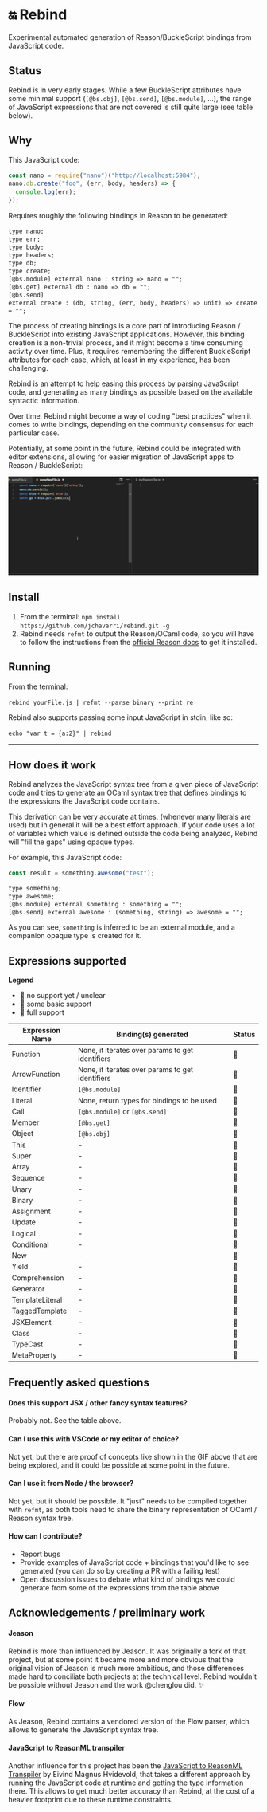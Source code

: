 # :on: Rebind

Experimental automated generation of Reason/BuckleScript bindings from JavaScript code.

## Status

Rebind is in very early stages. While a few BuckleScript attributes have some minimal support (`[@bs.obj]`, `[@bs.send]`, `[@bs.module]`, ...), the range of JavaScript expressions that are not covered is still quite large (see table below).

## Why

This JavaScript code:

```javascript
const nano = require("nano")("http://localhost:5984");
nano.db.create("foo", (err, body, headers) => {
  console.log(err);
});
```

Requires roughly the following bindings in Reason to be generated:

```reason
type nano;
type err;
type body;
type headers;
type db;
type create;
[@bs.module] external nano : string => nano = "";
[@bs.get] external db : nano => db = "";
[@bs.send]
external create : (db, string, (err, body, headers) => unit) => create = "";
```

The process of creating bindings is a core part of introducing Reason / BuckleScript into existing JavaScript applications. However, this binding creation is a non-trivial process, and it might become a time consuming activity over time. Plus, it requires remembering the different BuckleScript attributes for each case, which, at least in my experience, has been challenging.

Rebind is an attempt to help easing this process by parsing JavaScript code, and generating as many bindings as possible based on the available syntactic information.

Over time, Rebind might become a way of coding "best practices" when it comes to write bindings, depending on the community consensus for each particular case.

Potentially, at some point in the future, Rebind could be integrated with editor extensions, allowing for easier migration of JavaScript apps to Reason / BuckleScript:

![Potential VSCode integration](./docs-assets/rebind-vscode.gif)

## Install

1. From the terminal: `npm install https://github.com/jchavarri/rebind.git -g`
1. Rebind needs `refmt` to output the Reason/OCaml code, so you will have to follow the instructions from the [official Reason docs](https://reasonml.github.io/docs/en/global-installation.html) to get it installed.

## Running

From the terminal:

`rebind yourFile.js | refmt --parse binary --print re`

Rebind also supports passing some input JavaScript in stdin, like so:

`echo "var t = {a:2}" | rebind`

---

## How does it work

Rebind analyzes the JavaScript syntax tree from a given piece of JavaScript code and tries to generate an OCaml syntax tree that defines bindings to the expressions the JavaScript code contains.

This derivation can be very accurate at times, (whenever many literals are used) but in general it will be a best effort approach. If your code uses a lot of variables which value is defined outside the code being analyzed, Rebind will "fill the gaps" using opaque types.

For example, this JavaScript code:

```javascript
const result = something.awesome("test");
```

```reason
type something;
type awesome;
[@bs.module] external something : something = "";
[@bs.send] external awesome : (something, string) => awesome = "";
```

As you can see, `something` is inferred to be an external module, and a companion opaque type is created for it.

## Expressions supported

**Legend**
- :egg: no support yet / unclear
- :hatching_chick: some basic support
- :chicken: full support

Expression Name | Binding(s) generated | Status
------------ | ------------- | -------------
Function | None, it iterates over params to get identifiers | :hatching_chick:
ArrowFunction | None, it iterates over params to get identifiers | :hatching_chick:
Identifier | `[@bs.module]` | :hatching_chick:
Literal | None, return types for bindings to be used | :hatching_chick:
Call | `[@bs.module]` or `[@bs.send]` | :hatching_chick:
Member | `[@bs.get]` | :hatching_chick:
Object | `[@bs.obj]` | :hatching_chick:
This | - | :egg:
Super | - | :egg:
Array | - | :egg:
Sequence | - | :egg:
Unary | - | :egg:
Binary | - | :egg:
Assignment | - | :egg:
Update | - | :egg:
Logical | - | :egg:
Conditional | - | :egg:
New | - | :egg:
Yield | - | :egg:
Comprehension | - | :egg:
Generator | - | :egg:
TemplateLiteral | - | :egg:
TaggedTemplate | - | :egg:
JSXElement | - | :egg:
Class | - | :egg:
TypeCast | - | :egg:
MetaProperty | - | :egg:


## Frequently asked questions

#### Does this support JSX / other fancy syntax features?

Probably not. See the table above.

#### Can I use this with VSCode or my editor of choice?

Not yet, but there are proof of concepts like shown in the GIF above that are being explored, and it could be possible at some point in the future.

#### Can I use it from Node / the browser?

Not yet, but it should be possible. It "just" needs to be compiled together with `refmt`, as both tools need to share the binary representation of OCaml / Reason syntax tree.

#### How can I contribute?

* Report bugs
* Provide examples of JavaScript code + bindings that you'd like to see generated (you can do so by creating a PR with a failing test)
* Open discussion issues to debate what kind of bindings we could generate from some of the expressions from the table above

## Acknowledgements / preliminary work

#### Jeason

Rebind is more than influenced by Jeason. It was originally a fork of that project, but at some point it became more and more obvious that the original vision of Jeason is much more ambitious, and those differences made hard to conciliate both projects at the technical level. Rebind wouldn't be possible without Jeason and the work @chenglou did. :sparkles:

#### Flow

As Jeason, Rebind contains a vendored version of the Flow parser, which allows to generate the JavaScript syntax tree.

#### JavaScript to ReasonML transpiler

Another influence for this project has been the [JavaScript to ReasonML Transpiler](https://github.com/emnh/js-to-reasonml-transpiler) by Eivind Magnus Hvidevold, that takes a different approach by running the JavaScript code at runtime and getting the type information there. This allows to get much better accuracy than Rebind, at the cost of a heavier footprint due to these runtime constraints.
